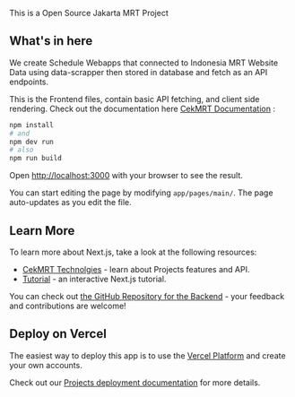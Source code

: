 This is a Open Source Jakarta MRT Project

## What's in here

We create Schedule Webapps that connected to Indonesia MRT Website Data using data-scrapper
then stored in database and fetch as an API endpoints.

This is the Frontend files, contain basic API fetching, and client side rendering. Check out the documentation
here [CekMRT Documentation](https://cek-mrt.vercel.app/docs/) 
:

```bash
npm install 
# and
npm dev run
# also
npm run build
```

Open [http://localhost:3000](http://localhost:3000) with your browser to see the result.

You can start editing the page by modifying `app/pages/main/`. The page auto-updates as you edit the file.



## Learn More

To learn more about Next.js, take a look at the following resources:

- [CekMRT Technolgies](https://cek-mrt.vercel.app/docs/) - learn about Projects features and API.
- [Tutorial](https://cek-mrt.vercel.app/tutorial/) - an interactive Next.js tutorial.

You can check out [the GitHub Repository for the Backend](https://github.com/vercel/next.js/) - your feedback and contributions are welcome!

## Deploy on Vercel

The easiest way to deploy this app is to use the [Vercel Platform](https://vercel.com/new?utm_medium=default-template&filter=next.js&utm_source=create-next-app&utm_campaign=create-next-app-readme) and create your own accounts.

Check out our [Projects deployment documentation](https://nextjs.org/docs/deployment) for more details.